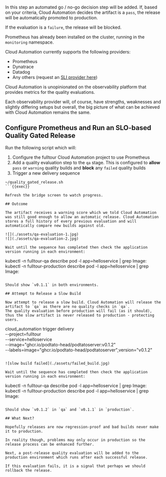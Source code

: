 In this step an automated go / no-go decision step will be added. If, based on your criteria, Cloud Automation decides the artifact is a `pass`, the release will be automatically promoted to production.

If the evaluation is a `failure`, the release will be blocked.

Prometheus has already been installed on the cluster, running in the `monitoring` namespace.

Cloud Automation currently supports the following providers:

- Prometheus
- Dynatrace
- Datadog
- Any others (request an [SLI provider here](https://github.com/keptn/integrations/issues))

Cloud Automation is unopinionated on the observability platform that provides metrics for the quality evaluations.

Each observability provider will, of course, have strengths, weaknesses and slightly differing setups but overall, the big picture of what can be achieved with Cloud Automation remains the same.

## Configure Prometheus and Run an SLO-based Quality Gated Release

Run the following script which will:

1. Configure the fulltour Cloud Automation project to use Prometheus
2. Add a quality evaluation step to the `qa` stage. This is configured to **allow** `pass` or `warning` quality builds and **block** any `failed` quality builds
3. Trigger a new delivery sequence

```
~/quality_gated_release.sh
```{{exec}}

Refresh the bridge screen to watch progress.

## Outcome

The artifact receives a warning score which we told Cloud Automation was still good enough to allow an automatic release. Cloud Automation stores a full history of every previous evaluation and will automatically compare new builds against old.

![](./assets/qa-evaluation-1.jpg)
![](./assets/qa-evaluation-2.jpg)

Wait until the sequence has completed then check the application version running in each environment:

```
kubectl -n fulltour-qa describe pod -l app=helloservice | grep Image:
kubectl -n fulltour-production describe pod -l app=helloservice | grep Image:
```{{exec}}

Should show `v0.1.1` in both environments.

## Attempt to Release a Slow Build

Now attempt to release a slow build. Cloud Automation will release the artifact to `qa` as there are no quality checks in `qa`.
The quality evaluation before production will fail (as it should), thus the slow artifact is never released to production - protecting users.

```
cloud_automation trigger delivery \
--project=fulltour \
--service=helloservice \
--image="ghcr.io/podtato-head/podtatoserver:v0.1.2" \
--labels=image="ghcr.io/podtato-head/podtatoserver",version="v0.1.2"
```{{exec}}

![slow build failed](./assets/failed_build.jpg)

Wait until the sequence has completed then check the application version running in each environment:

```
kubectl -n fulltour-qa describe pod -l app=helloservice | grep Image:
kubectl -n fulltour-production describe pod -l app=helloservice | grep Image:
```{{exec}}

Should show `v0.1.2` in `qa` and `v0.1.1` in `production`.

## What Next?

Hopefully releases are now regression-proof and bad builds never make it to production.

In reality though, problems may only occur in production so the release process can be enhanced further.

Next, a post-release quality evaluation will be added to the production environment which runs after each successful release.

If this evaluation fails, it is a signal that perhaps we should rollback the release.
